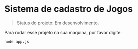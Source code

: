 <h1>Sistema de cadastro de Jogos</h1>

> Status do projeto: Em desenvolvimento.

Para rodar esse projeto na sua maquina, por favor digite:

```
node app.js
```
